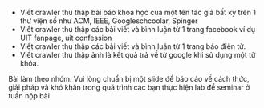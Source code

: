 - Viết crawler thu thập bài báo khoa học của một tên tác giả bất kỳ trên 1 thư viện số như ACM, IEEE, Googleschcoolar, Spinger
- Viết crawler thu thập các bài viết và bình luận từ 1 trang facebook ví dụ UIT fanpage, uit confession
- Viết crawler thu thập các bài viết và bình luận từ 1 trang báo điện tử.
- Viết crawler thu thập ảnh là kết quả trả về từ google khi sử dụng một từ khóa.

Bài làm theo nhóm. Vui lòng chuẩn bị một slide để báo cáo về cách thức, giải pháp và khó khăn trong quá trình các bạn thực hiện lab để seminar ở tuần nộp bài